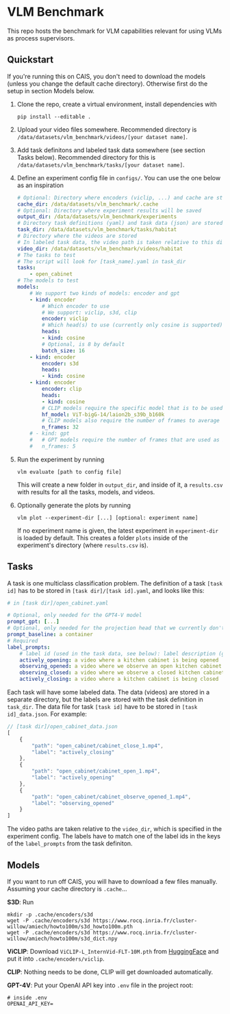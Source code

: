 # VLM Benchmark

This repo hosts the benchmark for VLM capabilities relevant for using VLMs as process supervisors.

## Quickstart

If you're running this on CAIS, you don't need to download the models (unless you change the default cache directory). Otherwise first do the setup in section Models below.

1. Clone the repo, create a virtual environment, install dependencies with

    ```shell
    pip install --editable .
    ```
2. Upload your video files somewhere. Recommended directory is `/data/datasets/vlm_benchmark/videos/[your dataset name]`.
3. Add task definitons and labeled task data somewhere (see section Tasks below). Recommended directory for this is `/data/datasets/vlm_benchmark/tasks/[your dataset name]`.
4. Define an experiment config file in `configs/`. You can use the one below as an inspiration
    ```yaml
    # Optional: Directory where encoders (viclip, ...) and cache are stored
    cache_dir: /data/datasets/vlm_benchmark/.cache
    # Optional: Directory where experiment results will be saved
    output_dir: /data/datasets/vlm_benchmark/experiments
    # Directory task definitions (yaml) and task data (json) are stored
    task_dir: /data/datasets/vlm_benchmark/tasks/habitat
    # Directory where the videos are stored
    # In labeled task data, the video path is taken relative to this directory
    video_dir: /data/datasets/vlm_benchmark/videos/habitat
    # The tasks to test
    # The script will look for [task_name].yaml in task_dir
    tasks:
        - open_cabinet
    # The models to test
    models:
        # We support two kinds of models: encoder and gpt
        - kind: encoder
            # Which encoder to use
            # We support: viclip, s3d, clip
            encoder: viclip
            # Which head(s) to use (currently only cosine is supported)
            heads:
            - kind: cosine
            # Optional, is 8 by default
            batch_size: 16
        - kind: encoder
            encoder: s3d
            heads:
            - kind: cosine
        - kind: encoder
            encoder: clip
            heads:
            - kind: cosine
            # CLIP models require the specific model that is to be used
            hf_model: ViT-bigG-14/laion2b_s39b_b160k
            # CLIP models also require the number of frames to average over
            n_frames: 32
        # - kind: gpt
        #   # GPT models require the number of frames that are used as input
        #   n_frames: 5
    ```
5. Run the experiment by running
    ```shell
    vlm evaluate [path to config file]
    ```
    This will create a new folder in `output_dir`, and inside of it, a `results.csv` with results for all the tasks, models, and videos.

6. Optionally generate the plots by running
    ```shell
    vlm plot --experiment-dir [...] [optional: experiment name]
    ```
    If no experiment name is given, the latest experiment in `experiment-dir` is loaded by default. This creates a folder `plots` inside of the experiment's directory (where `results.csv` is).

## Tasks

A task is one multiclass classification problem. The definition of a task `[task id]` has to be stored in `[task dir]/[task id].yaml`, and looks like this:

```yaml
# in [task dir]/open_cabinet.yaml

# Optional, only needed for the GPT4-V model
prompt_gpt: [...]
# Optional, only needed for the projection head that we currently don't support
prompt_baseline: a container
# Required
label_prompts:
    # label id (used in the task data, see below): label description (given to the evaluation head / to gpt as a part of the prompt)
    actively_opening: a video where a kitchen cabinet is being opened
    observing_opened: a video where we observe an open kitchen cabinet
    observing_closed: a video where we observe a closed kitchen cabinet
    actively_closing: a video where a kitchen cabinet is being closed
```

Each task will have some labeled data. The data (videos) are stored in a separate directory, but the labels are stored with the task definition in `task_dir`. The data file for task `[task id]` have to be stored in `[task id]_data.json`. For example:

```js
// [task dir]/open_cabinet_data.json
[
    {
        "path": "open_cabinet/cabinet_close_1.mp4",
        "label": "actively_closing"
    },
    {
        "path": "open_cabinet/cabinet_open_1.mp4",
        "label": "actively_opening"
    },
    {
        "path": "open_cabinet/cabinet_observe_opened_1.mp4",
        "label": "observing_opened"
    }
]
```

The video paths are taken relative to the `video_dir`, which is specified in the experiment config. The labels have to match one of the label ids in the keys of the `label_prompts` from the task definiton.


## Models

If you want to run off CAIS, you will have to download a few files manually. Assuming your cache directory is `.cache`...

**S3D**: Run

```shell
mkdir -p .cache/encoders/s3d
wget -P .cache/encoders/s3d https://www.rocq.inria.fr/cluster-willow/amiech/howto100m/s3d_howto100m.pth
wget -P .cache/encoders/s3d https://www.rocq.inria.fr/cluster-willow/amiech/howto100m/s3d_dict.npy
```

**ViCLIP**: Download `ViCLIP-L_InternVid-FLT-10M.pth` from [HuggingFace](https://huggingface.co/OpenGVLab/ViCLIP/tree/main) and put it into `.cache/encoders/viclip`.

**CLIP**: Nothing needs to be done, CLIP will get downloaded automatically.

**GPT-4V**: Put your OpenAI API key into `.env` file in the project root:

```shell
# inside .env
OPENAI_API_KEY=
```